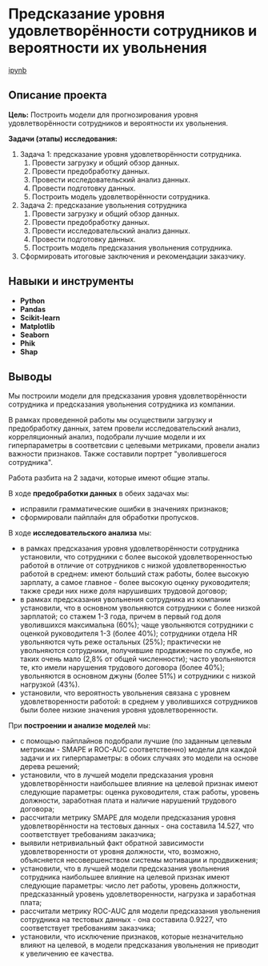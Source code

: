 # Предсказание уровня удовлетворённости сотрудников и вероятности их увольнения

[ipynb](hr_foreasting.ipynb)

## Описание проекта

**Цель:** Построить модели для прогнозирования уровня удовлетворённости сотрудников и вероятности их увольнения.

**Задачи (этапы) исследования:**
1. Задача 1: предсказание уровня удовлетворённости сотрудника.
    1. Провести загрузку и общий обзор данных.
    2. Провести предобработку данных.
    3. Провести исследовательский анализ данных.
    4. Провести подготовку данных.
    5. Построить модель удовлетворённости сотрудника.
2. Задача 2: предсказание увольнения сотрудника
    1. Провести загрузку и общий обзор данных.
    2. Провести предобработку данных.
    3. Провести исследовательский анализ данных.
    4. Провести подготовку данных.
    5. Построить модель предсказания увольнения сотрудника.
3. Сформировать итоговые заключения и рекомендации заказчику.

## Навыки и инструменты

- **Python**
- **Pandas**
- **Scikit-learn**
- **Matplotlib**
- **Seaborn**
- **Phik**
- **Shap**

## Выводы

Мы построили модели для предсказания уровня удовлетворённости сотрудника и предсказания увольнения сотрудника из компании.

В рамках проведенной работы мы осуществили загрузку и предобработку данных, затем провели исследовательский анализ, корреляционный анализ, подобрали лучшие модели и их гиперпараметры в соответсвии с целевыми метриками, провели анализ важности признаков. Также составили портрет "уволившегося сотрудника".

Работа разбита на 2 задачи, которые имеют общие этапы.

В ходе **предобработки данных** в обеих задачах мы:
- исправили грамматические ошибки в значениях признаков;
- сформировали пайплайн для обработки пропусков.

В ходе **исследовательского анализа** мы:
- в рамках предсказания уровня удовлетворённости сотрудника установили, что сотрудники с более высокой удовлетворенностью работой в отличие от сотрудников с низкой удовлетворенностью работой в среднем: имеют больший стаж работы, более высокую зарплату, а самое главное - более высокую оценку руководителя; также среди них ниже доля нарушивших трудовой договор;
- в рамках предсказания увольнения сотрудника из компании установили, что в основном увольняются сотрудники с более низкой зарплатой; со стажем 1-3 года, причем в первый год доля уволившихся максимальна (60%); чаще увольняются сотрудники с оценкой руководителя 1-3 (более 40%); сотрудники отдела HR увольняются чуть реже остальных (25%); практически не увольняются сотрудники, получившие продвижение по службе, но таких очень мало (2,8% от общей численности); часто увольняются те, кто имели нарушения трудового договора (более 40%); увольняются в основном джуны (более 51%) и сотрудники с низкой нагрузкой (43%).
- установили, что вероятность увольнения связана с уровнем удовлетворенности работой: в среднем у уволившихся сотрудников были более низкие значения уровня удовлетворенности.

При **построении и анализе моделей** мы:
- с помощью пайплайнов подобрали лучшие (по заданным целевым метрикам - SMAPE и ROC-AUC соответственно) модели для каждой задачи и их гиперпараметры: в обоих случаях это модели на основе дерева решений;
- установили, что в лучшей модели предсказания уровня удовлетворённости наибольшее влияние на целевой признак имеют следующие параметры: оценка руководителя, стаж работы, уровень должности, заработная плата и наличие нарушений трудового договора;
- рассчитали метрику SMAPE для модели предсказания уровня удовлетворённости на тестовых данных - она составила 14.527, что соответствует требованиям заказчика;
- выявили нетривиальный факт обратной зависимости удовлетворенности от уровня должности, что, возможно, объясняется несовершенством системы мотивации и продвижения;
- установили, что в лучшей модели предсказания увольнения сотрудника наибольшее влияние на целевой признак имеют следующие параметры: число лет работы, уровень должности, предсказанный уровень удовлетворенности, нагрузка и заработная плата;
- рассчитали метрику ROC-AUC для модели предсказания увольнения сотрудника на тестовых данных - она составила 0.9227, что соответствует требованиям заказчика;
- установили, что исключение признаков, которые незначительно влияют на целевой, в модели предсказания увольнения не приводит к увеличению ее качества.
